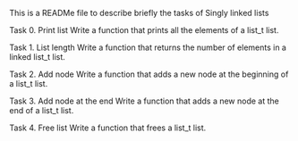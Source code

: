 This is a READMe file to describe briefly the tasks of Singly linked lists

Task 0. Print list
	Write a function that prints all the elements of a list_t list.

Task 1. List length
	Write a function that returns the number of elements in a linked list_t list.

Task 2. Add node
	Write a function that adds a new node at the beginning of a list_t list.

Task 3. Add node at the end
	Write a function that adds a new node at the end of a list_t list.

Task 4. Free list
	Write a function that frees a list_t list.
